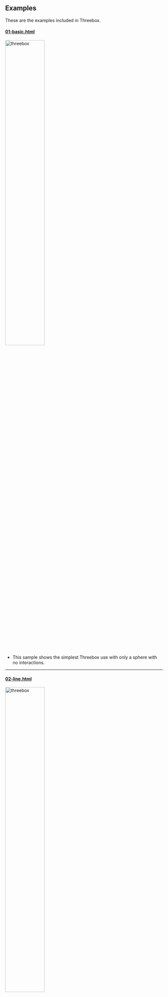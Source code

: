 ## Examples

These are the examples included in Threebox.

#### [01-basic.html](https://github.com/jscastro76/threebox/blob/master/examples/01-basic.html) 
<img alt="threebox" src="images/basic.png" width="50%"><br/>
- This sample shows the simplest Threebox use with only a sphere with no interactions.<br/>
- - - -

#### [02-line.html](https://github.com/jscastro76/threebox/blob/master/examples/02-line.html) 
<img alt="threebox" src="images/line.png" width="50%"><br/>
- This sample line arcs from a central point to different destinations with no interactions.<br/>  
- - - -

#### [03-tube.html](https://github.com/jscastro76/threebox/blob/master/examples/03-tube.html) 
<img alt="threebox" src="images/tube.png" width="50%"><br/>
- This sample creates an spiral tube geometry to render. 
- Enabled built-in raycasting and selection for this 3D object through `enableSelectingObjects`, all objects can be selected and unselected.
- Enabled built-in dragging mode for 3D objects through `enableDraggingObjects`, 3D object is dragabble, once selected, using [Shift] key for translation and [Ctrl] for altitude.
- Enabled built-in rotation mode for 3D objects through `enableRotatingObjects`, 3D objects is rotable on it's vertical axis, once selected, using [Alt] key.
- Enabled built-in default Labels on altitude for the 3D object through `enableTooltips`.<br/>
- - - -

#### [04-mercator.html](https://github.com/jscastro76/threebox/blob/master/examples/04-mercator.html) 
<img alt="threebox" src="images/mercator.png" width="50%"><br/>
- This sample creates 100 spheres all around the world at the same height, but they look different because the height is calculated based on the latitude. 
- - - -

#### [05-logistics.html](https://github.com/jscastro76/threebox/blob/master/examples/05-logistics.html) 
<img alt="threebox" src="images/logistics.png" width="50%"><br/>
- This sample loads a 3D `.obj` model of a truck that is animated following a path once a point in the map is clicked. 
- - - -

#### [06-object3d.html](https://github.com/jscastro76/threebox/blob/master/examples/06-object3d.html) 
<img alt="threebox" src="images/object3D.png" width="50%">
- This sample loads a 3D `.glb` model of a soldier. <br /><br/>
- - - -

#### [07-alignmentTest.html](https://github.com/jscastro76/threebox/blob/master/examples/07-alignmentTest.html) 
<img alt="threebox" src="images/alignmentTest.png" width="50%"><br/>
- This sample shows camera alignment between fill-extrusion layer and a 3DObject created through Threebox.<br />
- - - -

#### [08-3dbuildings.html](https://github.com/jscastro76/threebox/blob/master/examples/08-3dbuildings.html) 
<img alt="threebox" src="images/3dbuildings.png" width="50%"><br/>
- This sample shows over a default fill-extrusion composite layer different Threebox additions.
- Built-in raycasting and selection through `enableSelectingFeatures` 
- Built-in default Labels on altitude for fill-extrusions through `enableTooltips` 
- Event handler management for Features through `map.on('SelectedFeatureChange', ...)`<br />
- - - -
#### [09-raycaster.html](https://github.com/jscastro76/threebox/blob/master/examples/09-raycaster.html) 
<img alt="threebox" src="images/raycaster.png" width="50%"><br/>
- This sample shows how to create 3 objects over a default fill-extrusion composite layer.
- Enabled built-in raycasting and selection both for fill-extrusion and 3D objects through `enableSelectingFeatures` and `enableSelectingObjects`, all objects can be selected and unselected.
- Enabled built-in dragging mode for 3D objects through `enableDraggingObjects`, 3D objects are dragabble, once selected, using [Shift] key for translation and [Ctrl] for altitude.
- Enabled built-in rotation mode for 3D objects through `enableRotatingObjects`, 3D objects are rotable on it's vertical axis, once selected, using [Alt] key.
- Enabled built-in default Labels on altitude both for fill-extrusions and 3D objects through `enableTooltips`.<br/>
- - - -
#### [10-stylechange.html](https://github.com/jscastro76/threebox/blob/master/examples/10-stylechange.html) 
<img alt="threebox" src="images/stylechange.png" width="50%"><br/>
- This sample shows how to change the style without affecting the 3D objects created using the method `tb.setStyle` <br/>
- - - -
#### [11-animation.html](https://github.com/jscastro76/threebox/blob/master/examples/11-animation.html) 
<img alt="threebox" src="images/animation.png" width="50%"><br/>
- This sample is a mix between [05-logistics.html](https://github.com/jscastro76/threebox/blob/master/examples/05-logistics.html) and [09-raycaster.html](https://github.com/jscastro76/threebox/blob/master/examples/09-raycaster.html) samples, and it shows an object can play at the same time an embedded animation and a Threebox animation. <br/>
- - - -

#### [12-add3dmodel.html](https://github.com/jscastro76/threebox/blob/master/examples/12-add3dmodel.html) 
<img alt="threebox" src="images/add-3d-model.png" width="50%"><br/>
- This sample shows a replica of [add a 3D model sample](https://docs.mapbox.com/mapbox-gl-js/example/add-3d-model/) using only threebox and adding real sunlight position and shadows over the model.
- Enabled built-in raycasting and selection for 3D objects through `enableSelectingObjects`, all objects can be selected and unselected.
- Enabled built-in Tooltips on for through `enableTooltips` 
- Enabled built-in sunlight position for the scene through `realSunlight`
- Enabled built-in shadows for 3D Objects through `castShadow`.
- Set the time map lights based on `setSunlight` for today.
- Changes automatically the style from sunset to sunrise through `tb.getSunTimes`.
- - - -

#### [13-eiffel.html](https://github.com/jscastro76/threebox/blob/master/examples/13-eiffel.html) 
<img alt="threebox" src="images/eiffel.png" width="50%"><br/>
- This sample shows how to  add real sunlight position and shadows over two landmarks, Eiffel Tower and Liberty Statue, using the Satellite mapbox style.
- Enabled built-in raycasting and selection for 3D objects through `enableSelectingObjects`, all objects can be selected and unselected.
- Enabled built-in Tooltips on for through `enableTooltips` 
- Enabled built-in sunlight position for the scene through `realSunlight`
- Enabled built-in shadows for 3D Objects through `castShadow`.
- Set the time map lights based on `setSunlight` for today.
- Changes automatically the style from sunset to sunrise through `tb.getSunTimes`.
<br />
- - - -

#### [14-buildingshadow.html](https://github.com/jscastro76/threebox/blob/master/examples/14-buildingshadow.html) 
<img alt="threebox" src="images/buildingshadow.png" width="50%"><br/>
- This sample shows how to to add real sunlight position and shadows over a default fill-extrusion composite layer. 
- Enabled built-in sunlight position for the scene through `realSunlight`.
- Enabled built-in fill-extrusion shadows through `tb.setBuildingShadows`. <br/>
- Changes automatically the style from sunset to sunrise through `tb.getSunTimes`.
- - - -

#### [15-performance.html](https://github.com/jscastro76/threebox/blob/master/examples/15-performance.html) 
<img alt="threebox" src="images/performance.png" width="50%"><br/>
- This sample shows the performance of Threebox creating up to 1000 objects in a single layer. <br/>
- Added performance stats indicator.

- - - -


#### [16-multilayer.html](https://github.com/jscastro76/threebox/blob/master/examples/16-multiLayer.html) 
<img alt="threebox" src="images/multilayer.png" width="50%"><br/>
- This sample shows how to create multiple layers dynamically with Threebox and manage different zoom ranges for each one. 
- Create multiple 3D layers in Mapbox is a heavy consumer of resources because every layer is rendered separately.
- Enabled built-in multilayer support through `multiLayer` param, this param will create an embedded internal layer in Threebox that will manage the render with a single call to tb.update so it's not needed in each layer definition. This saves a lot of resources as mapbox render loop only calls once to three.js render.
- Each layer can be hidden explicitly with a button, but also each layer has a different zoom range through `tb.setLayoutZoomRange` so the layers will hide depending on zoom level. 
- Added performance stats indicator.

- - - -

#### [17-azuremaps.html](https://github.com/jscastro76/threebox/blob/master/examples/17-azuremaps.html) 
<img alt="threebox" src="images/azuremaps.png" width="50%"><br/>
- This sample shows how to create an Azure Maps sample through threebox using the satellite Azure Maps style.
- It adds two models, one with the Space Needle in real size and other with a Giant Soldier.
- This sample shows how to  add real sunlight position and shadows over this two models. 

- - - -